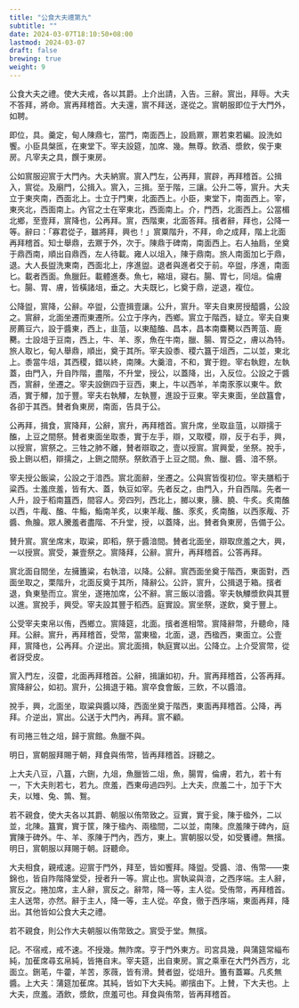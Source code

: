 ```yaml
---
title: "公食大夫禮第九"
subtitle: ""
date: 2024-03-07T18:10:50+08:00
lastmod: 2024-03-07
draft: false
brewing: true
weight: 9
---
```


公食大夫之禮。使大夫戒，各以其爵。上介出請，入告。三辭。賔出，拜辱。大夫不答拜，將命。賔再拜稽首。大夫還，賔不拜送，遂從之。賔朝服即位于大門外，如聘。

即位，具。羹定，甸人陳鼎七，當門，南面西上，設扃鼏，鼏若束若編。設洗如饗。小臣具槃匜，在東堂下。宰夫設筵，加席、幾。無尊。飲酒、漿飲，俟于東房。凡宰夫之具，饌于東房。

公如賔服迎賔于大門內。大夫納賔。賔入門左，公再拜，賔辟，再拜稽首。公揖入，賔從。及廟門，公揖入。賔入，三揖。至于階，三讓。公升二等，賔升。大夫立于東夾南，西面北上。士立于門東，北面西上。小臣，東堂下，南面西上。宰，東夾北，西面南上。內官之士在宰東北，西面南上。介，門西，北面西上。公當楣北鄉，至壹拜，賔降也，公再拜。賔，西階東，北面答拜。擯者辭，拜也，公降一等。辭曰：「寡君從子，雖將拜，興也！」賔粟階升，不拜，命之成拜，階上北面再拜稽首。知士舉鼎，去鼏于外，次于。陳鼎于碑南，南面西上。右人抽扃，坐奠于鼎西南，順出自鼎西，左人待載。雍人以俎入，陳于鼎南。旅人南面加匕于鼎，退。大人長盥洗東南，西面北上，序進盥。退者與進者交于前。卒盥，序進，南面匕。載者西面。魚臘飪。載體進奏。魚七，縮俎，寢右。腸、胃七，同俎。倫膚七。腸、胃、膚，皆橫諸俎，垂之。大夫既匕，匕奠于鼎，逆退，複位。

公降盥，賔降，公辭。卒盥，公壹揖壹讓。公升，賔升。宰夫自東房授醯醬，公設之。賔辭，北面坐遷而東遷所。公立于序內，西鄉。賔立于階西，疑立。宰夫自東房薦豆六，設于醬東，西上，韭菹，以東醓醢、昌本，昌本南麋臡以西菁菹、鹿臡。士設俎于豆南，西上，牛、羊、豕，魚在牛南，臘、腸、胃亞之，膚以為特。旅人取匕，甸人舉鼎，順出，奠于其所。宰夫設黍、稷六簋于俎西，二以並，東北上。黍當牛俎，其西稷，錯以終，南陳。大羹湆，不和，實于鐙。宰右執鐙，左執蓋，由門入，升自阼階，盡階，不升堂，授公，以蓋降，出，入反位。公設之于醬西，賔辭，坐遷之。宰夫設鉶四于豆西，東上，牛以西羊，羊南豕豕以東牛。飲酒，實于觶，加于豐。宰夫右執觶，左執豐，進設于豆東。宰夫東面，坐啟簋會，各卻于其西。賛者負東房，南面，告具于公。

公再拜，揖食，賔降拜，公辭，賔升，再拜稽首。賔升席，坐取韭菹，以辯擩于醢，上豆之間祭。賛者東面坐取黍，實于左手，辯，又取稷，辯，反于右手，興，以授賔，賔祭之。三牲之肺不離，賛者辯取之，壹以授賔。賔興愛，坐祭。挩手，扱上鉶以柶，辯擩之，上鉶之間祭。祭飲酒于上豆之間。魚、臘、醬、湆不祭。

宰夫授公飯粱，公設之于湆西。賔北面辭，坐遷之。公與賔皆復初位。宰夫膳稻于粱西。士羞庶羞，皆有大、蓋，執豆如宰。先者反之，由門入，升自西階。先者一人升，設于稻南簋西，間容人。旁四列，西北上，膷以東，臐、膮、牛炙。炙南醢以西，牛胾、醢、牛鮨，鮨南羊炙，以東羊胾、醢、豕炙，炙南醢，以西豕胾、芥醬、魚膾。眾人騰羞者盡階、不升堂，授，以蓋降，出。賛者負東房，告備于公。

賛升賔。賔坐席末，取粱，即稻，祭于醬湆間。賛者北面坐，辯取庶羞之大，興，一以授賔。賔受，兼壹祭之。賔降拜，公辭。賔升，再拜稽首。公答再拜。

賔北面自間坐，左擁簠粱，右執湆，以降。公辭。賔西面坐奠于階西，東面對，西面坐取之，栗階升，北面反奠于其所，降辭公。公許，賔升，公揖退于箱。擯者退，負東塾而立。賔坐，遂捲加席，公不辭。賔三飯以湆醬。宰夫執觶漿飲與其豐以進。賔挩手，興受。宰夫設其豐于稻西。庭實設。賔坐祭，遂飲，奠于豐上。

公受宰夫束帛以侑，西鄉立。賔降筵，北面。擯者進相幣。賔降辭幣，升聽命，降拜。公辭。賔升，再拜稽首，受幣，當東楹，北面，退，西楹西，東面立。公壹拜，賔降也，公再拜。介逆出。賔北面揖，執庭實以出。公降立。上介受賔幣，從者訝受皮。

賔入門左，沒霤，北面再拜稽首。公辭，揖讓如初，升。賔再拜稽首，公答再拜。賔降辭公，如初。賔升，公揖退于箱。賔卒食會飯，三飲，不以醬湆。

挩手，興，北面坐，取粱與醬以降，西面坐奠于階西，東面再拜稽首。公降，再拜。介逆出，賔出。公送于大門內，再拜。賔不顧。

有司捲三牲之俎，歸于賔館。魚臘不與。

明日，賔朝服拜賜于朝，拜食與侑幣，皆再拜稽首。訝聽之。

上大夫八豆，八簋，六鉶，九俎，魚臘皆二俎，魚，腸胃，倫膚，若九，若十有一，下大夫則若七，若九。庶羞，西東毋過四列。上大夫，庶羞二十，加于下大夫，以雉、兔、鶉、鴽。

若不親食，使大夫各以其爵、朝服以侑幣致之。豆實，實于瓮，陳于楹外，二以並，北陳。簋實，實于筐，陳于楹內、兩楹間，二以並，南陳。庶羞陳于碑內，庭實陳于碑外。牛、羊、豕陳于門內，西方，東上。賔朝服以受，如受饔禮。無擯。明日，賔朝服以拜賜于朝。訝聽命。

大夫相食，親戒速。迎賔于門外，拜至，皆如饗拜。降盥。受醬、湆、侑幣——束錦也，皆自阼階降堂受，授者升一等。賔止也。賔執粱與湆，之西序端。主人辭，賔反之。捲加席，主人辭，賔反之。辭幣，降一等，主人從。受侑幣，再拜稽首。主人送幣，亦然。辭于主人，降一等，主人從。卒食，徹于西序端，東面再拜，降出。其他皆如公食大夫之禮。

若不親食，則公作大夫朝服以侑幣致之。賔受于堂。無擯。

記。不宿戒，戒不速。不授幾。無阼席。亨于門外東方。司宮具幾，與蒲筵常緇布純，加萑席尋玄帛純，皆捲自末。宰夫筵，出自東房。賔之乘車在大門外西方，北面立。鉶芼，牛藿，羊苦，豕薇，皆有滑。賛者盥，從俎升。簠有蓋冪。凡炙無醬。上大夫：蒲筵加萑席。其純，皆如下大夫純。卿擯由下。上賛，下大夫也。上大夫，庶羞。酒飲，漿飲，庶羞可也。拜食與侑幣，皆再拜稽首。